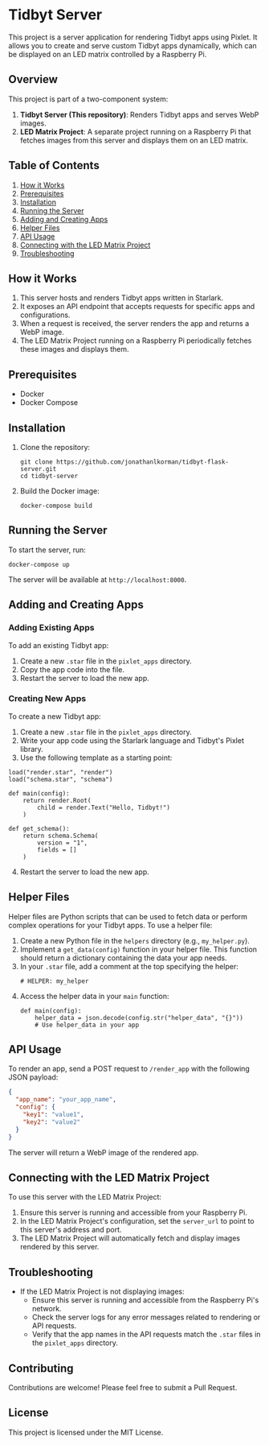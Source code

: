 # Tidbyt Server

This project is a server application for rendering Tidbyt apps using Pixlet. It allows you to create and serve custom Tidbyt apps dynamically, which can be displayed on an LED matrix controlled by a Raspberry Pi.

## Overview

This project is part of a two-component system:

1. **Tidbyt Server (This repository)**: Renders Tidbyt apps and serves WebP images.
2. **LED Matrix Project**: A separate project running on a Raspberry Pi that fetches images from this server and displays them on an LED matrix.

## Table of Contents

1. [How it Works](#how-it-works)
2. [Prerequisites](#prerequisites)
3. [Installation](#installation)
4. [Running the Server](#running-the-server)
5. [Adding and Creating Apps](#adding-and-creating-apps)
6. [Helper Files](#helper-files)
7. [API Usage](#api-usage)
8. [Connecting with the LED Matrix Project](#connecting-with-the-led-matrix-project)
9. [Troubleshooting](#troubleshooting)
## How it Works

1. This server hosts and renders Tidbyt apps written in Starlark.
2. It exposes an API endpoint that accepts requests for specific apps and configurations.
3. When a request is received, the server renders the app and returns a WebP image.
4. The LED Matrix Project running on a Raspberry Pi periodically fetches these images and displays them.

## Prerequisites

- Docker
- Docker Compose

## Installation

1. Clone the repository:
   ```
   git clone https://github.com/jonathanlkorman/tidbyt-flask-server.git
   cd tidbyt-server
   ```

2. Build the Docker image:
   ```
   docker-compose build
   ```

## Running the Server

To start the server, run:

```
docker-compose up
```

The server will be available at `http://localhost:8000`.

## Adding and Creating Apps

### Adding Existing Apps

To add an existing Tidbyt app:

1. Create a new `.star` file in the `pixlet_apps` directory.
2. Copy the app code into the file.
3. Restart the server to load the new app.

### Creating New Apps

To create a new Tidbyt app:

1. Create a new `.star` file in the `pixlet_apps` directory.
2. Write your app code using the Starlark language and Tidbyt's Pixlet library.
3. Use the following template as a starting point:

```starlark
load("render.star", "render")
load("schema.star", "schema")

def main(config):
    return render.Root(
        child = render.Text("Hello, Tidbyt!")
    )

def get_schema():
    return schema.Schema(
        version = "1",
        fields = []
    )
```

4. Restart the server to load the new app.

## Helper Files

Helper files are Python scripts that can be used to fetch data or perform complex operations for your Tidbyt apps. To use a helper file:

1. Create a new Python file in the `helpers` directory (e.g., `my_helper.py`).
2. Implement a `get_data(config)` function in your helper file. This function should return a dictionary containing the data your app needs.
3. In your `.star` file, add a comment at the top specifying the helper:
   ```starlark
   # HELPER: my_helper
   ```
4. Access the helper data in your `main` function:
   ```starlark
   def main(config):
       helper_data = json.decode(config.str("helper_data", "{}"))
       # Use helper_data in your app
   ```

## API Usage

To render an app, send a POST request to `/render_app` with the following JSON payload:

```json
{
  "app_name": "your_app_name",
  "config": {
    "key1": "value1",
    "key2": "value2"
  }
}
```

The server will return a WebP image of the rendered app.

## Connecting with the LED Matrix Project

To use this server with the LED Matrix Project:

1. Ensure this server is running and accessible from your Raspberry Pi.
2. In the LED Matrix Project's configuration, set the `server_url` to point to this server's address and port.
3. The LED Matrix Project will automatically fetch and display images rendered by this server.

## Troubleshooting

- If the LED Matrix Project is not displaying images:
  - Ensure this server is running and accessible from the Raspberry Pi's network.
  - Check the server logs for any error messages related to rendering or API requests.
  - Verify that the app names in the API requests match the `.star` files in the `pixlet_apps` directory.

## Contributing

Contributions are welcome! Please feel free to submit a Pull Request.

## License

This project is licensed under the MIT License.